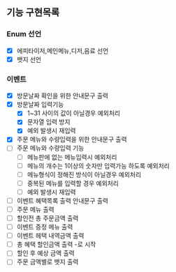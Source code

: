 ## 기능 구현목록

### Enum 선언

- [x] 에피타이저,메인메뉴,디저,음료 선언
- [x] 뱃지 선언

### 이벤트 

- [x] 방문날짜 확인을 위한 안내문구 출력
- [x] 방문날짜 입력기능
  - [x] 1~31 사이의 값이 아닐경우 예외처리
  - [x] 문자열 입력 방지
  - [x] 예외 발생시 재입력
- [x] 주문 메뉴와 수량입력을 위한 안내문구 출력
- [ ] 주문 메뉴와 수량입력 기능
  - [ ] 메뉴판에 없는 메뉴입력시 예외처리
  - [ ] 메뉴의 개수는 1이상의 숫자만 입력가능 하도록 예외처리
  - [ ] 메뉴형식이 정해진 방식이 아닐경우 예외처리
  - [ ] 중복된 메뉴를 입력할 경우 예외처리
  - [ ] 예외 발생시 재입력
- [ ] 이벤트 혜택목록 출력 안내문구 출력
- [ ] 주문 메뉴 출력
- [ ] 할인전 총 주문금액 출력
- [ ] 이벤트 증정 메뉴 출력
- [ ] 이벤트 헤택 내역금액 출력
- [ ] 총 혜택 할인금액 출력 -로 시작
- [ ] 할인 후 예상 금액 출력
- [ ] 주문 금액별로 뱃지 출력
